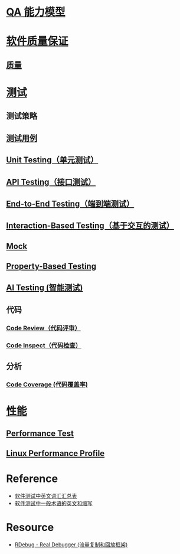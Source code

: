 
# [QA 能力模型](_pic/QA-capacity-model.png)

# [软件质量保证](KS-SQA/README.md)
## [质量](KS-SQA/Quality/README.md)

# [测试](KS-Test/README.md)
## 测试策略
## [测试用例](KS-Test/Basic/TestCase.md)

## [Unit Testing（单元测试）](KS-Test/UnitTest/TestCase.md)
## [API Testing（接口测试）](KS-Test/APIsTest/README.md)
## [End-to-End Testing（端到端测试）](KS-Test/EndToEnd-Test/README.md)

## [Interaction-Based Testing（基于交互的测试）]()
## [Mock](KS-Test/Mock/README.md)

## [Property-Based Testing](KS-Test/PropertyBasedTest/README.md)

## [AI Testing (智能测试)](KS-Test/AITest/README.md)

## 代码
### [Code Review（代码评审）](Code/CR/README.md)
### [Code Inspect（代码检查）](Code/CodeInspect/README.md)

## 分析
### [Code Coverage (代码覆盖率)](code-coverage/README.md)

# [性能](Performance/README.md)
## [Performance Test](Performance/PerformanceTest/README.md)
## [Linux Performance Profile](Performance/Linux/README.md)

# Reference
* [软件测试中英文词汇汇总表](https://www.cnblogs.com/kenfang/articles/4307935.html)
* [软件测试中一般术语的英文和缩写](http://www.51testing.com/html/12/480312-814448.html)

# Resource
* [RDebug - Real Debugger (流量复制和回放框架)](https://github.com/didi/rdebug)

